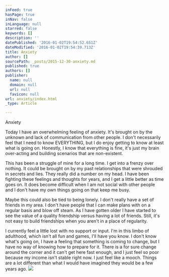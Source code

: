 ```yaml
---
inFeed: true
hasPage: true
inNav: false
inLanguage: null
starred: false
keywords: []
description: ''
datePublished: '2016-01-02T19:54:52.651Z'
dateModified: '2016-01-02T19:54:39.713Z'
title: Anxiety
author: []
sourcePath: _posts/2015-12-30-anxiety.md
published: true
authors: []
publisher:
  name: null
  domain: null
  url: null
  favicon: null
url: anxiety/index.html
_type: Article

---
```

Anxiety

Today I have an overwhelming feeling of anxiety. It's brought on by the unknown and lack of communication from other people. I don't necessarily feel that I need to know EVERYTHING, but I do enjoy getting to know at least what is going on. Honestly, I know that everything is fine, it's just my brain over-acting and building scenarios that are non-existent.

This has been a struggle of mine for a long time. I get into a frenzy over nothing. It could be brought on by my past relationships that were shrouded in secrets and lies. They really did a number on my head. I have been fighting these feelings and thoughts for years, and I get a little better as time goes on. It does become difficult when I am not social with other people and I don't have my own things going on that keep me busy. 

Maybe this could also be tied to being lonely. I don't really have a set of friends in my area. I don't have people that I can make plans with on a regular basis and blow off steam. As I have gotten older I have started to see the value of a quality friendship versus having a lot of friends. Still, it's not easy to build friendships when you aren't in a place of regularity. 

I currently feel a little lost with no support or input. I'm in this limbo of adulthood, which isn't all fun and games, I'll have you know. I don't know what's going on, I have a feeling that something is coming to change, but I have no way of knowing how to prepare for it. There is a for sure change around the corner and it can't get here fast enough, and I just feel so poor because my income isn't stable right now. I just feel like a mooch. Things are a lot different than what I would have imagined they would be a few years ago.
![](https://the-grid-user-content.s3-us-west-2.amazonaws.com/31f4c0d4-1b7f-4e19-9c67-876921157ae7.jpg)